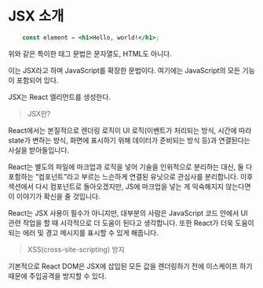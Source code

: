 # JSX 소개

```jsx
    const element = <h1>Hello, world!</h1>;
```

위와 같은 특이한 태그 문법은 문자열도, HTML도 아니다.

이는 JSX라고 하며 JavaScript를 확장한 문법이다. 여기에는 JavaScript의 모든 기능이 포함되어 있다.

JSX는 React 엘리먼트를 생성한다. 


> JSX란?

React에서는 본질적으로 렌더링 로직이 UI 로직(이벤트가 처리되는 방식, 시간에 따라 state가 변하는 방식, 화면에 표시하기 위해 데이터가 준비되는 방식 등)과 연결된다는 사실을 받아들입니다.

React는 별도의 파일에 마크업과 로직을 넣어 기술을 인위적으로 분리하는 대신, 둘 다 포함하는 “컴포넌트”라고 부르는 느슨하게 연결된 유닛으로 관심사를 분리합니다. 이후 섹션에서 다시 컴포넌트로 돌아오겠지만, JS에 마크업을 넣는 게 익숙해지지 않는다면 이 이야기가 확신을 줄 것입니다.

React는 JSX 사용이 필수가 아니지만, 대부분의 사람은 JavaScript 코드 안에서 UI 관련 작업을 할 때 시각적으로 더 도움이 된다고 생각합니다. 또한 React가 더욱 도움이 되는 에러 및 경고 메시지를 표시할 수 있게 해줍니다.

> XSS(cross-site-scripting) 방지

기본적으로 React DOM은 JSX에 삽입된 모든 값을 렌더링하기 전에 이스케이프 하기 때문에 주입공격을 방지할 수 있다.

